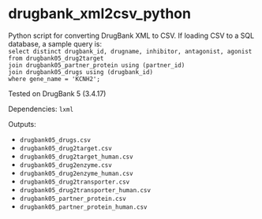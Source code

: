 # drugbank_xml2csv_python
Python script for converting DrugBank XML to CSV. If loading CSV to a SQL database, a sample query is:  
`select distinct drugbank_id, drugname, inhibitor, antagonist, agonist`  
`from drugbank05_drug2target`  
`join drugbank05_partner_protein using (partner_id)`  
`join drugbank05_drugs using (drugbank_id)`  
`where gene_name = 'KCNH2';`

Tested on DrugBank 5 (3.4.17)

Dependencies: `lxml` 

Outputs:

- `drugbank05_drugs.csv`
- `drugbank05_drug2target.csv`
- `drugbank05_drug2target_human.csv`
- `drugbank05_drug2enzyme.csv`
- `drugbank05_drug2enzyme_human.csv`
- `drugbank05_drug2transporter.csv`
- `drugbank05_drug2transporter_human.csv`
- `drugbank05_partner_protein.csv`
- `drugbank05_partner_protein_human.csv`
